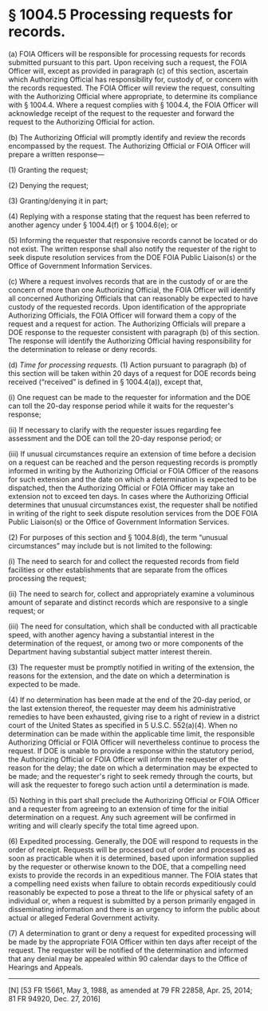 # § 1004.5   Processing requests for records.

(a) FOIA Officers will be responsible for processing requests for records submitted pursuant to this part. Upon receiving such a request, the FOIA Officer will, except as provided in paragraph (c) of this section, ascertain which Authorizing Official has responsibility for, custody of, or concern with the records requested. The FOIA Officer will review the request, consulting with the Authorizing Official where appropriate, to determine its compliance with § 1004.4. Where a request complies with § 1004.4, the FOIA Officer will acknowledge receipt of the request to the requester and forward the request to the Authorizing Official for action.


(b) The Authorizing Official will promptly identify and review the records encompassed by the request. The Authorizing Official or FOIA Officer will prepare a written response—


(1) Granting the request;


(2) Denying the request;


(3) Granting/denying it in part;


(4) Replying with a response stating that the request has been referred to another agency under § 1004.4(f) or § 1004.6(e); or


(5) Informing the requester that responsive records cannot be located or do not exist. The written response shall also notify the requester of the right to seek dispute resolution services from the DOE FOIA Public Liaison(s) or the Office of Government Information Services.


(c) Where a request involves records that are in the custody of or are the concern of more than one Authorizing Official, the FOIA Officer will identify all concerned Authorizing Officials that can reasonably be expected to have custody of the requested records. Upon identification of the appropriate Authorizing Officials, the FOIA Officer will forward them a copy of the request and a request for action. The Authorizing Officials will prepare a DOE response to the requester consistent with paragraph (b) of this section. The response will identify the Authorizing Official having responsibility for the determination to release or deny records.


(d) *Time for processing requests.* (1) Action pursuant to paragraph (b) of this section will be taken within 20 days of a request for DOE records being received (“received” is defined in § 1004.4(a)), except that,


(i) One request can be made to the requester for information and the DOE can toll the 20-day response period while it waits for the requester's response;


(ii) If necessary to clarify with the requester issues regarding fee assessment and the DOE can toll the 20-day response period; or


(iii) If unusual circumstances require an extension of time before a decision on a request can be reached and the person requesting records is promptly informed in writing by the Authorizing Official or FOIA Officer of the reasons for such extension and the date on which a determination is expected to be dispatched, then the Authorizing Official or FOIA Officer may take an extension not to exceed ten days. In cases where the Authorizing Official determines that unusual circumstances exist, the requester shall be notified in writing of the right to seek dispute resolution services from the DOE FOIA Public Liaison(s) or the Office of Government Information Services.


(2) For purposes of this section and § 1004.8(d), the term “unusual circumstances” may include but is not limited to the following:


(i) The need to search for and collect the requested records from field facilities or other establishments that are separate from the offices processing the request;


(ii) The need to search for, collect and appropriately examine a voluminous amount of separate and distinct records which are responsive to a single request; or


(iii) The need for consultation, which shall be conducted with all practicable speed, with another agency having a substantial interest in the determination of the request, or among two or more components of the Department having substantial subject matter interest therein.


(3) The requester must be promptly notified in writing of the extension, the reasons for the extension, and the date on which a determination is expected to be made.


(4) If no determination has been made at the end of the 20-day period, or the last extension thereof, the requester may deem his administrative remedies to have been exhausted, giving rise to a right of review in a district court of the United States as specified in 5 U.S.C. 552(a)(4). When no determination can be made within the applicable time limit, the responsible Authorizing Official or FOIA Officer will nevertheless continue to process the request. If DOE is unable to provide a response within the statutory period, the Authorizing Official or FOIA Officer will inform the requester of the reason for the delay; the date on which a determination may be expected to be made; and the requester's right to seek remedy through the courts, but will ask the requester to forego such action until a determination is made.


(5) Nothing in this part shall preclude the Authorizing Official or FOIA Officer and a requester from agreeing to an extension of time for the initial determination on a request. Any such agreement will be confirmed in writing and will clearly specify the total time agreed upon.


(6) Expedited processing. Generally, the DOE will respond to requests in the order of receipt. Requests will be processed out of order and processed as soon as practicable when it is determined, based upon information supplied by the requester or otherwise known to the DOE, that a compelling need exists to provide the records in an expeditious manner. The FOIA states that a compelling need exists when failure to obtain records expeditiously could reasonably be expected to pose a threat to the life or physical safety of an individual or, when a request is submitted by a person primarily engaged in disseminating information and there is an urgency to inform the public about actual or alleged Federal Government activity.


(7) A determination to grant or deny a request for expedited processing will be made by the appropriate FOIA Officer within ten days after receipt of the request. The requester will be notified of the determination and informed that any denial may be appealed within 90 calendar days to the Office of Hearings and Appeals.



---

[N] [53 FR 15661, May 3, 1988, as amended at 79 FR 22858, Apr. 25, 2014; 81 FR 94920, Dec. 27, 2016]




